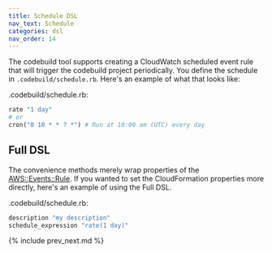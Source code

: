 ```yaml
---
title: Schedule DSL
nav_text: Schedule
categories: dsl
nav_order: 14
---
```


The codebuild tool supports creating a CloudWatch scheduled event rule that will trigger the codebuild project periodically.  You define the schedule in `.codebuild/schedule.rb`. Here's an example of what that looks like:

.codebuild/schedule.rb:

```ruby
rate "1 day"
# or
cron("0 10 * * ? *") # Run at 10:00 am (UTC) every day
```

## Full DSL

The convenience methods merely wrap properties of the [AWS::Events::Rule](https://docs.aws.amazon.com/AWSCloudFormation/latest/UserGuide/aws-resource-events-rule.html#cfn-events-rule-description).  If you wanted to set the CloudFormation properties more directly, here's an example of using the Full DSL.

.codebuild/schedule.rb:

```ruby
description "my description"
schedule_expression "rate(1 day)"
```

{% include prev_next.md %}